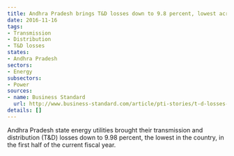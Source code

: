 ```yaml
---
title: Andhra Pradesh brings T&D losses down to 9.8 percent, lowest across all states
date: 2016-11-16
tags:
- Transmission
- Distribution
- T&D losses
states:
- Andhra Pradesh
sectors:
- Energy
subsectors:
- Power
sources:
- name: Business Standard
  url: http://www.business-standard.com/article/pti-stories/t-d-losses-in-andhra-pradesh-dip-to-9-98-per-cent-116111300403_1.html
details: []
---
```


Andhra Pradesh state energy utilities brought their transmission and distribution (T&D) losses down to 9.98 percent, the lowest in the country, in the first half of the current fiscal year.
